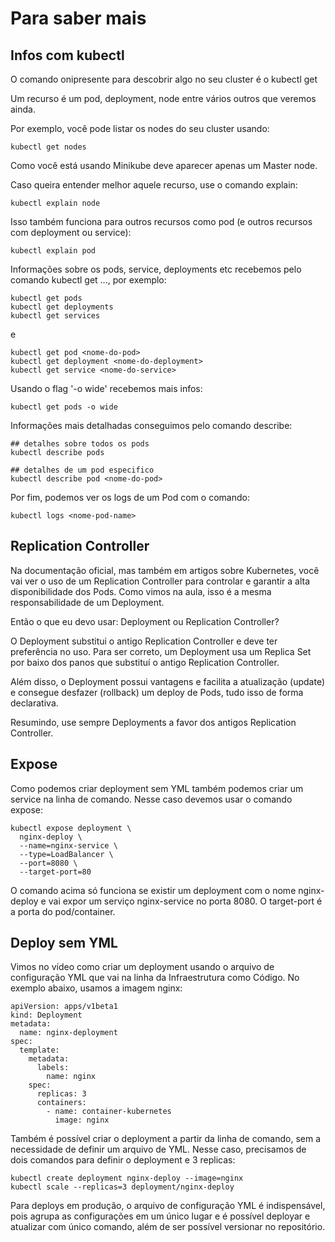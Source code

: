 # Para saber mais

## Infos com kubectl

O comando onipresente para descobrir algo no seu cluster é o kubectl get <nome-do-recurso>

Um recurso é um pod, deployment, node entre vários outros que veremos ainda.

Por exemplo, você pode listar os nodes do seu cluster usando:

```kubectl get nodes```

Como você está usando Minikube deve aparecer apenas um Master node.

Caso queira entender melhor aquele recurso, use o comando explain:

```kubectl explain node```

Isso também funciona para outros recursos como pod (e outros recursos com deployment ou service):

```kubectl explain pod```

Informações sobre os pods, service, deployments etc recebemos pelo comando kubectl get ..., por exemplo:

``` Kubernetes
kubectl get pods
kubectl get deployments
kubectl get services
```

e

``` Kubernetes
kubectl get pod <nome-do-pod>
kubectl get deployment <nome-do-deployment>
kubectl get service <nome-do-service>
```

Usando o flag '-o wide' recebemos mais infos:

```kubectl get pods -o wide```

Informações mais detalhadas conseguimos pelo comando describe:

``` Kubernetes
## detalhes sobre todos os pods
kubectl describe pods

## detalhes de um pod especifico
kubectl describe pod <nome-do-pod>
```

Por fim, podemos ver os logs de um Pod com o comando:

```kubectl logs <nome-pod-name>```

## Replication Controller

Na documentação oficial, mas também em artigos sobre Kubernetes, você vai ver o uso de um Replication Controller para controlar e garantir a alta disponibilidade dos Pods. Como vimos na aula, isso é a mesma responsabilidade de um Deployment.

Então o que eu devo usar: Deployment ou Replication Controller?

O Deployment substitui o antigo Replication Controller e deve ter preferência no uso. Para ser correto, um Deployment usa um Replica Set por baixo dos panos que substituí o antigo Replication Controller.

Além disso, o Deployment possui vantagens e facilita a atualização (update) e consegue desfazer (rollback) um deploy de Pods, tudo isso de forma declarativa.

Resumindo, use sempre Deployments a favor dos antigos Replication Controller.

## Expose

Como podemos criar deployment sem YML também podemos criar um service na linha de comando. Nesse caso devemos usar o comando expose:

``` Kubernetes
kubectl expose deployment \
  nginx-deploy \
  --name=nginx-service \
  --type=LoadBalancer \
  --port=8080 \
  --target-port=80
```

O comando acima só funciona se existir um deployment com o nome nginx-deploy e vai expor um serviço nginx-service no porta 8080. O target-port é a porta do pod/container.

## Deploy sem YML

Vimos no vídeo como criar um deployment usando o arquivo de configuração YML que vai na linha da Infraestrutura como Código. No exemplo abaixo, usamos a imagem nginx:

``` YML
apiVersion: apps/v1beta1
kind: Deployment
metadata:
  name: nginx-deployment
spec:
  template:
    metadata:
      labels:
        name: nginx
    spec:
      replicas: 3
      containers:
        - name: container-kubernetes
          image: nginx
```

Também é possível criar o deployment a partir da linha de comando, sem a necessidade de definir um arquivo de YML. Nesse caso, precisamos de dois comandos para definir o deployment e 3 replicas:

``` kubectl
kubectl create deployment nginx-deploy --image=nginx
kubectl scale --replicas=3 deployment/nginx-deploy
```

Para deploys em produção, o arquivo de configuração YML é indispensável, pois agrupa as configurações em um único lugar e é possível deployar e atualizar com único comando, além de ser possível versionar no repositório.
